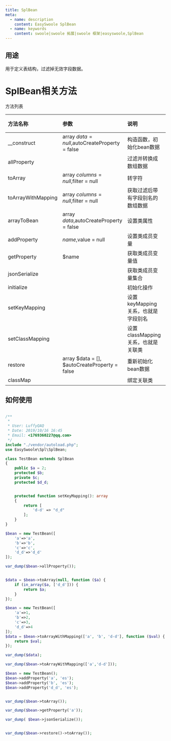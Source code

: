 ```yaml
---
title: SplBean
meta:
  - name: description
    content: EasySwoole SplBean
  - name: keywords
    content: swoole|swoole 拓展|swoole 框架|easyswoole,SplBean
---
```




## 用途

用于定义表结构，过滤掉无效字段数据。

# SplBean相关方法

方法列表

| 方法名称           | 参数                                           | 说明                               | 备注 |
| :----------------- | :--------------------------------------------- | :--------------------------------- | :--- |
| __construct        | array $data = null,$autoCreateProperty = false | 构造函数，初始化bean数据           |      |
| allProperty        |                                                | 过滤并转换成数组数据               |      |
| toArray            | array $columns = null,$filter = null           | 转字符                             |      |
| toArrayWithMapping | array $columns = null,$filter = null           | 获取过滤后带有字段别名的数组数据   |      |
| arrayToBean        | array $data,$autoCreateProperty = false        | 设置类属性                         |      |
| addProperty        | $name,$value = null                            | 设置类成员变量                     |      |
| getProperty        | $name                                          | 获取类成员变量值                   |      |
| jsonSerialize      |                                                | 获取类成员变量集合                 |      |
| initialize         |                                                | 初始化操作                         |      |
| setKeyMapping      |                                                | 设置keyMapping关系，也就是字段别名 |      |
| setClassMapping    |                                                | 设置classMapping关系，也就是关联类 |      |
| restore            | array $data = [], $autoCreateProperty = false  | 重新初始化bean数据                 |      |
| classMap           |                                                | 绑定关联类                         |      |

## 如何使用

```php

/**
 *
 * User: LuffyQAQ
 * Date: 2019/10/16 16:45
 * Email: <1769360227@qq.com>
 */
include "./vendor/autoload.php";
use EasySwoole\Spl\SplBean;

class TestBean extends SplBean
{
    public $a = 2;
    protected $b;
    private $c;
    protected $d_d;


    protected function setKeyMapping(): array
    {
        return [
            'd-d' => "d_d"
        ];
    }
}

$bean = new TestBean([
    'a'=>'a',
    'b'=>'b',
    'c'=>'c',
    'd_d'=>'d_d'
]);

var_dump($bean->allProperty());


$data = $bean->toArray(null, function ($a) {
    if (in_array($a, ['d_d'])) {
        return $a;
    }
});

$bean = new TestBean([
    'a'=>1,
    'b'=>2,
    'c'=>3,
    'd_d'=>4
]);
$data = $bean->toArrayWithMapping(['a', 'b', 'd-d'], function ($val) {
    return $val;
});

var_dump($data);

var_dump($bean->toArrayWithMapping(['a','d-d']));

$bean = new TestBean();
$bean->addProperty('a', 'es');
$bean->addProperty('b', 'es');
$bean->addProperty('d_d', 'es');


var_dump($bean->toArray());

var_dump($bean->getProperty('a'));

var_dump( $bean->jsonSerialize());


var_dump($bean->restore()->toArray());

```


